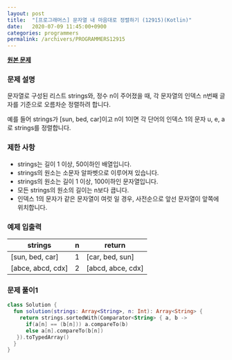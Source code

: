 ```yaml
---
layout: post
title:  "[프로그래머스] 문자열 내 마음대로 정렬하기 (12915)(Kotlin)"
date:   2020-07-09 11:45:00+0900
categories: programmers
permalink: /archivers/PROGRAMMERS12915
---
```


**[원본 문제](https://programmers.co.kr/learn/courses/30/lessons/12915)**

### 문제 설명

문자열로 구성된 리스트 strings와, 정수 n이 주어졌을 때, 각 문자열의 인덱스 n번째 글자를 기준으로 오름차순 정렬하려 합니다.

예를 들어 strings가 [sun, bed, car]이고 n이 1이면 각 단어의 인덱스 1의 문자 u, e, a로 strings를 정렬합니다.

### 제한 사항

  * strings는 길이 1 이상, 50이하인 배열입니다.
  * strings의 원소는 소문자 알파벳으로 이루어져 있습니다.
  * strings의 원소는 길이 1 이상, 100이하인 문자열입니다.
  * 모든 strings의 원소의 길이는 n보다 큽니다.
  * 인덱스 1의 문자가 같은 문자열이 여럿 일 경우, 사전순으로 앞선 문자열이 앞쪽에 위치합니다.

### 예제 입출력

|strings|n|return|
|-|-|-|
|[sun, bed, car]|1|[car, bed, sun]|
|[abce, abcd, cdx]|2|[abcd, abce, cdx]|

### 문제 풀이1

```kotlin
class Solution {
  fun solution(strings: Array<String>, n: Int): Array<String> {
    return strings.sortedWith(Comparator<String> { a, b ->
      if(a[n] == (b[n])) a.compareTo(b)
      else a[n].compareTo(b[n])
   }).toTypedArray()
  }
}
```
